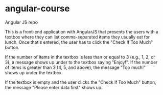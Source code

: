 # angular-course
Angular JS repo

This is a front-end application with AngularJS that presents the users with a textbox where they can list comma-separated items they usually eat for lunch. Once that's entered, the user has to click the "Check If Too Much" button.

If the number of items in the textbox is less than or equal to 3 (e.g., 1, 2, or 3), a message shows up under to the textbox saying "Enjoy!". If the number of items is greater than 3 (4, 5, and above), the message "Too much!" shows up under the textbox.
  
If the textbox is empty and the user clicks the "Check If Too Much" button, the message "Please enter data first" shows up.